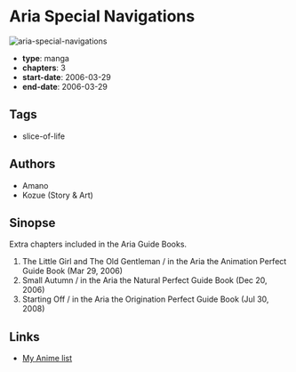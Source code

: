 # Aria Special Navigations

![aria-special-navigations](https://cdn.myanimelist.net/images/manga/5/20528.jpg)

-   **type**: manga
-   **chapters**: 3
-   **start-date**: 2006-03-29
-   **end-date**: 2006-03-29

## Tags

-   slice-of-life

## Authors

-   Amano
-   Kozue (Story & Art)

## Sinopse

Extra chapters included in the Aria Guide Books.

1. The Little Girl and The Old Gentleman / in the Aria the Animation Perfect Guide Book (Mar 29, 2006)
2. Small Autumn / in the Aria the Natural Perfect Guide Book (Dec 20, 2006)
3. Starting Off / in the Aria the Origination Perfect Guide Book (Jul 30, 2008)

## Links

-   [My Anime list](https://myanimelist.net/manga/9468/Aria_Special_Navigations)
